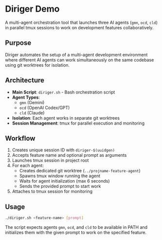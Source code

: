 # Diriger Demo

A multi-agent orchestration tool that launches three AI agents (`gmn`, `ocd`, `cld`) in parallel tmux sessions to work on development features collaboratively.

## Purpose

Diriger automates the setup of a multi-agent development environment where different AI agents can work simultaneously on the same codebase using git worktrees for isolation.

## Architecture

- **Main Script**: `diriger.sh` - Bash orchestration script
- **Agent Types**: 
  - `gmn` (Gemini)
  - `ocd` (OpenAI Codex/GPT)  
  - `cld` (Claude)
- **Isolation**: Each agent works in separate git worktrees
- **Session Management**: tmux for parallel execution and monitoring

## Workflow

1. Creates unique session ID with `diriger-$(uuidgen)`
2. Accepts feature name and optional prompt as arguments
3. Launches tmux session in project root
4. For each agent:
   - Creates dedicated git worktree (`../projname-feature-agent`)
   - Spawns tmux window running the agent
   - Waits for agent initialization (max 6 seconds)
   - Sends the provided prompt to start work
5. Attaches to tmux session for monitoring

## Usage

```bash
./diriger.sh <feature-name> [prompt]
```

The script expects agents `gmn`, `ocd`, and `cld` to be available in PATH and initializes them with the given prompt to work on the specified feature.